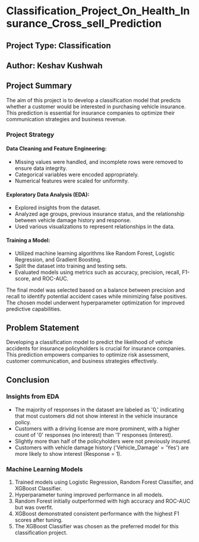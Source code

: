 # Classification_Project_On_Health_Insurance_Cross_sell_Prediction

## Project Type: Classification
## Author: Keshav Kushwah

## Project Summary

The aim of this project is to develop a classification model that predicts whether a customer would be interested in purchasing vehicle insurance. This prediction is essential for insurance companies to optimize their communication strategies and business revenue.

### Project Strategy

#### Data Cleaning and Feature Engineering:
- Missing values were handled, and incomplete rows were removed to ensure data integrity.
- Categorical variables were encoded appropriately.
- Numerical features were scaled for uniformity.

#### Exploratory Data Analysis (EDA):
- Explored insights from the dataset.
- Analyzed age groups, previous insurance status, and the relationship between vehicle damage history and response.
- Used various visualizations to represent relationships in the data.

#### Training a Model:
- Utilized machine learning algorithms like Random Forest, Logistic Regression, and Gradient Boosting.
- Split the dataset into training and testing sets.
- Evaluated models using metrics such as accuracy, precision, recall, F1-score, and ROC-AUC.

The final model was selected based on a balance between precision and recall to identify potential accident cases while minimizing false positives. The chosen model underwent hyperparameter optimization for improved predictive capabilities.

## Problem Statement

Developing a classification model to predict the likelihood of vehicle accidents for insurance policyholders is crucial for insurance companies. This prediction empowers companies to optimize risk assessment, customer communication, and business strategies effectively.

## Conclusion

### Insights from EDA

- The majority of responses in the dataset are labeled as '0,' indicating that most customers did not show interest in the vehicle insurance policy.
- Customers with a driving license are more prominent, with a higher count of '0' responses (no interest) than '1' responses (interest).
- Slightly more than half of the policyholders were not previously insured.
- Customers with vehicle damage history ('Vehicle_Damage' = 'Yes') are more likely to show interest (Response = 1).

### Machine Learning Models

1. Trained models using Logistic Regression, Random Forest Classifier, and XGBoost Classifier.
2. Hyperparameter tuning improved performance in all models.
3. Random Forest initially outperformed with high accuracy and ROC-AUC but was overfit.
4. XGBoost demonstrated consistent performance with the highest F1 scores after tuning.
5. The XGBoost Classifier was chosen as the preferred model for this classification project.

